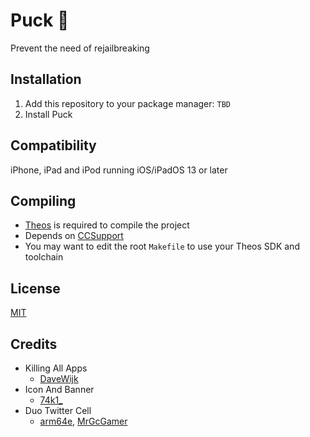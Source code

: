 # Puck 🔮
Prevent the need of rejailbreaking

## Installation
1. Add this repository to your package manager: `TBD`
2. Install Puck

## Compatibility
iPhone, iPad and iPod running iOS/iPadOS 13 or later

## Compiling
  - [Theos](https://theos.dev/) is required to compile the project
  - Depends on [CCSupport](https://github.com/opa334/CCSupport)
  - You may want to edit the root `Makefile` to use your Theos SDK and toolchain

## License
[MIT](https://github.com/Traurige/Puck/blob/main/LICENSE)

## Credits
  - Killing All Apps
    - [DaveWijk](https://twitter.com/DaveWijk)
  - Icon And Banner
    - [74k1_](https://twitter.com/74k1_)
  - Duo Twitter Cell
    - [arm64e](https://twitter.com/arm64e), [MrGcGamer](https://twitter.com/MrGcGamer)
